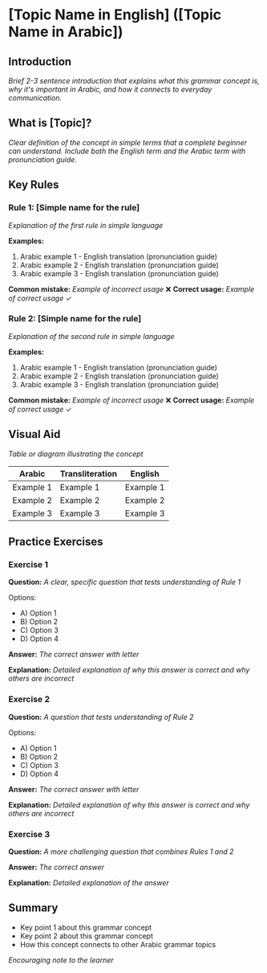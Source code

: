 # [Topic Name in English] ([Topic Name in Arabic])

## Introduction
*Brief 2-3 sentence introduction that explains what this grammar concept is, why it's important in Arabic, and how it connects to everyday communication.*

## What is [Topic]?
*Clear definition of the concept in simple terms that a complete beginner can understand. Include both the English term and the Arabic term with pronunciation guide.*

## Key Rules

### Rule 1: [Simple name for the rule]
*Explanation of the first rule in simple language*

**Examples:**
1. Arabic example 1 - English translation (pronunciation guide)
2. Arabic example 2 - English translation (pronunciation guide)
3. Arabic example 3 - English translation (pronunciation guide)

**Common mistake:** *Example of incorrect usage* ❌
**Correct usage:** *Example of correct usage* ✓

### Rule 2: [Simple name for the rule]
*Explanation of the second rule in simple language*

**Examples:**
1. Arabic example 1 - English translation (pronunciation guide)
2. Arabic example 2 - English translation (pronunciation guide)
3. Arabic example 3 - English translation (pronunciation guide)

**Common mistake:** *Example of incorrect usage* ❌
**Correct usage:** *Example of correct usage* ✓

## Visual Aid
*Table or diagram illustrating the concept*

| Arabic | Transliteration | English |
|--------|----------------|---------|
| Example 1 | Example 1 | Example 1 |
| Example 2 | Example 2 | Example 2 |
| Example 3 | Example 3 | Example 3 |

## Practice Exercises

### Exercise 1
**Question:** *A clear, specific question that tests understanding of Rule 1*

Options:
- A) Option 1
- B) Option 2
- C) Option 3
- D) Option 4

**Answer:** *The correct answer with letter*

**Explanation:** *Detailed explanation of why this answer is correct and why others are incorrect*

### Exercise 2
**Question:** *A question that tests understanding of Rule 2*

Options:
- A) Option 1
- B) Option 2
- C) Option 3
- D) Option 4

**Answer:** *The correct answer with letter*

**Explanation:** *Detailed explanation of why this answer is correct and why others are incorrect*

### Exercise 3
**Question:** *A more challenging question that combines Rules 1 and 2*

**Answer:** *The correct answer*

**Explanation:** *Detailed explanation of the answer*

## Summary
- Key point 1 about this grammar concept
- Key point 2 about this grammar concept
- How this concept connects to other Arabic grammar topics

*Encouraging note to the learner*